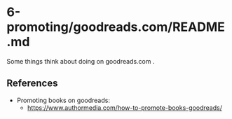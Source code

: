 
# 6-promoting/goodreads.com/README.md

Some things think about doing on goodreads.com .

## References

- Promoting books on goodreads:
  - https://www.authormedia.com/how-to-promote-books-goodreads/

